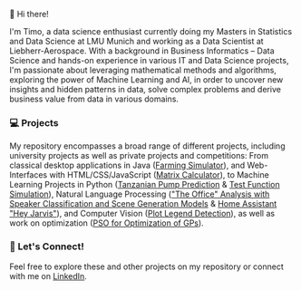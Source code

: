 👋 Hi there! 

I'm Timo, a data science enthusiast currently doing my Masters in Statistics and Data Science at LMU Munich and working as a Data Scientist at Liebherr-Aerospace. With a background in Business Informatics – Data Science and hands-on experience in various IT and Data Science projects, I'm passionate about leveraging mathematical methods and algorithms, exploring the power of Machine Learning and AI, in order to uncover new insights and hidden patterns in data, solve complex problems and derive business value from data in various domains.

### 💻 Projects
My repository encompasses a broad range of different projects, including university projects as well as private projects and competitions: From classical desktop applications in Java ([Farming Simulator](https://github.com/timo282/FarmingHole)), and Web-Interfaces with HTML/CSS/JavaScript ([Matrix Calculator](https://github.com/finitearth/Gaussian-Elimination-GUI)), to Machine Learning Projects in Python ([Tanzanian Pump Prediction](https://github.com/timo282/Tanzania_Pumps_Prediction) & [Test Function Simulation](https://github.com/mo374z/OptimizationTestfunctionGeneration)), Natural Language Processing (["The Office" Analysis with Speaker Classification and Scene Generation Models](https://github.com/timo282/NLP-The-Office) & [Home Assistant "Hey Jarvis"]()), and Computer Vision ([Plot Legend Detection](https://github.com/REDA-solutions/PlotLegendDetectionCV)), as well as work on optimization ([PSO for Optimization of GPs](https://github.com/PascalKnoll/Investigation-of-Particle-Swarm-Optimization)). 

### 🤝 Let's Connect!
Feel free to explore these and other projects on my repository or connect with me on [LinkedIn](https://www.linkedin.com/in/timo-heiss/).
